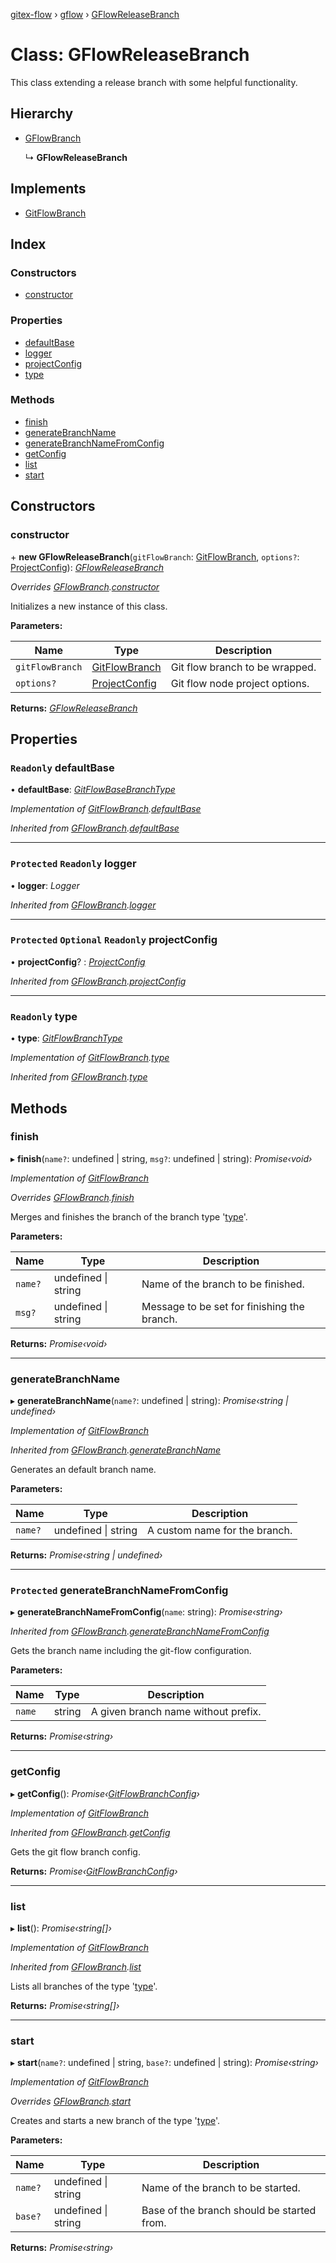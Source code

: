 [gitex-flow](../README.md) › [gflow](../modules/gflow.md) › [GFlowReleaseBranch](gflow.gflowreleasebranch.md)

# Class: GFlowReleaseBranch

This class extending a release branch with some helpful functionality.

## Hierarchy

* [GFlowBranch](gflow.gflowbranch.md)

  ↳ **GFlowReleaseBranch**

## Implements

* [GitFlowBranch](../interfaces/api.gitflowbranch.md)

## Index

### Constructors

* [constructor](gflow.gflowreleasebranch.md#constructor)

### Properties

* [defaultBase](gflow.gflowreleasebranch.md#readonly-defaultbase)
* [logger](gflow.gflowreleasebranch.md#protected-readonly-logger)
* [projectConfig](gflow.gflowreleasebranch.md#protected-optional-readonly-projectconfig)
* [type](gflow.gflowreleasebranch.md#readonly-type)

### Methods

* [finish](gflow.gflowreleasebranch.md#finish)
* [generateBranchName](gflow.gflowreleasebranch.md#generatebranchname)
* [generateBranchNameFromConfig](gflow.gflowreleasebranch.md#protected-generatebranchnamefromconfig)
* [getConfig](gflow.gflowreleasebranch.md#getconfig)
* [list](gflow.gflowreleasebranch.md#list)
* [start](gflow.gflowreleasebranch.md#start)

## Constructors

###  constructor

\+ **new GFlowReleaseBranch**(`gitFlowBranch`: [GitFlowBranch](../interfaces/api.gitflowbranch.md), `options?`: [ProjectConfig](../interfaces/configs.projectconfig.md)): *[GFlowReleaseBranch](gflow.gflowreleasebranch.md)*

*Overrides [GFlowBranch](gflow.gflowbranch.md).[constructor](gflow.gflowbranch.md#constructor)*

Initializes a new instance of this class.

**Parameters:**

Name | Type | Description |
------ | ------ | ------ |
`gitFlowBranch` | [GitFlowBranch](../interfaces/api.gitflowbranch.md) | Git flow branch to be wrapped. |
`options?` | [ProjectConfig](../interfaces/configs.projectconfig.md) | Git flow node project options.  |

**Returns:** *[GFlowReleaseBranch](gflow.gflowreleasebranch.md)*

## Properties

### `Readonly` defaultBase

• **defaultBase**: *[GitFlowBaseBranchType](../modules/api.md#gitflowbasebranchtype)*

*Implementation of [GitFlowBranch](../interfaces/api.gitflowbranch.md).[defaultBase](../interfaces/api.gitflowbranch.md#readonly-defaultbase)*

*Inherited from [GFlowBranch](gflow.gflowbranch.md).[defaultBase](gflow.gflowbranch.md#readonly-defaultbase)*

___

### `Protected` `Readonly` logger

• **logger**: *Logger*

*Inherited from [GFlowBranch](gflow.gflowbranch.md).[logger](gflow.gflowbranch.md#protected-readonly-logger)*

___

### `Protected` `Optional` `Readonly` projectConfig

• **projectConfig**? : *[ProjectConfig](../interfaces/configs.projectconfig.md)*

*Inherited from [GFlowBranch](gflow.gflowbranch.md).[projectConfig](gflow.gflowbranch.md#protected-optional-readonly-projectconfig)*

___

### `Readonly` type

• **type**: *[GitFlowBranchType](../modules/api.md#gitflowbranchtype)*

*Implementation of [GitFlowBranch](../interfaces/api.gitflowbranch.md).[type](../interfaces/api.gitflowbranch.md#readonly-type)*

*Inherited from [GFlowBranch](gflow.gflowbranch.md).[type](gflow.gflowbranch.md#readonly-type)*

## Methods

###  finish

▸ **finish**(`name?`: undefined | string, `msg?`: undefined | string): *Promise‹void›*

*Implementation of [GitFlowBranch](../interfaces/api.gitflowbranch.md)*

*Overrides [GFlowBranch](gflow.gflowbranch.md).[finish](gflow.gflowbranch.md#finish)*

Merges and finishes the branch of the branch type '[type](gflow.gflowreleasebranch.md#readonly-type)'.

**Parameters:**

Name | Type | Description |
------ | ------ | ------ |
`name?` | undefined &#124; string | Name of the branch to be finished. |
`msg?` | undefined &#124; string | Message to be set for finishing the branch.  |

**Returns:** *Promise‹void›*

___

###  generateBranchName

▸ **generateBranchName**(`name?`: undefined | string): *Promise‹string | undefined›*

*Implementation of [GitFlowBranch](../interfaces/api.gitflowbranch.md)*

*Inherited from [GFlowBranch](gflow.gflowbranch.md).[generateBranchName](gflow.gflowbranch.md#generatebranchname)*

Generates an default branch name.

**Parameters:**

Name | Type | Description |
------ | ------ | ------ |
`name?` | undefined &#124; string | A custom name for the branch.  |

**Returns:** *Promise‹string | undefined›*

___

### `Protected` generateBranchNameFromConfig

▸ **generateBranchNameFromConfig**(`name`: string): *Promise‹string›*

*Inherited from [GFlowBranch](gflow.gflowbranch.md).[generateBranchNameFromConfig](gflow.gflowbranch.md#protected-generatebranchnamefromconfig)*

Gets the branch name including the git-flow configuration.

**Parameters:**

Name | Type | Description |
------ | ------ | ------ |
`name` | string | A given branch name without prefix.  |

**Returns:** *Promise‹string›*

___

###  getConfig

▸ **getConfig**(): *Promise‹[GitFlowBranchConfig](../interfaces/api.gitflowbranchconfig.md)›*

*Implementation of [GitFlowBranch](../interfaces/api.gitflowbranch.md)*

*Inherited from [GFlowBranch](gflow.gflowbranch.md).[getConfig](gflow.gflowbranch.md#getconfig)*

Gets the git flow branch config.

**Returns:** *Promise‹[GitFlowBranchConfig](../interfaces/api.gitflowbranchconfig.md)›*

___

###  list

▸ **list**(): *Promise‹string[]›*

*Implementation of [GitFlowBranch](../interfaces/api.gitflowbranch.md)*

*Inherited from [GFlowBranch](gflow.gflowbranch.md).[list](gflow.gflowbranch.md#list)*

Lists all branches of the type '[type](gflow.gflowreleasebranch.md#readonly-type)'.

**Returns:** *Promise‹string[]›*

___

###  start

▸ **start**(`name?`: undefined | string, `base?`: undefined | string): *Promise‹string›*

*Implementation of [GitFlowBranch](../interfaces/api.gitflowbranch.md)*

*Overrides [GFlowBranch](gflow.gflowbranch.md).[start](gflow.gflowbranch.md#start)*

Creates and starts a new branch of the type '[type](gflow.gflowreleasebranch.md#readonly-type)'.

**Parameters:**

Name | Type | Description |
------ | ------ | ------ |
`name?` | undefined &#124; string | Name of the branch to be started. |
`base?` | undefined &#124; string | Base of the branch should be started from.  |

**Returns:** *Promise‹string›*
